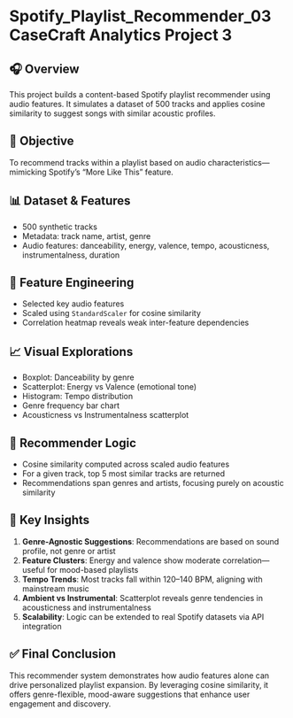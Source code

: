 # Spotify_Playlist_Recommender_03 CaseCraft Analytics Project 3

## 🎧 Overview  
This project builds a content-based Spotify playlist recommender using audio features. It simulates a dataset of 500 tracks and applies cosine similarity to suggest songs with similar acoustic profiles.

## 🎯 Objective  
To recommend tracks within a playlist based on audio characteristics—mimicking Spotify’s “More Like This” feature.

## 📊 Dataset & Features  
- 500 synthetic tracks  
- Metadata: track name, artist, genre  
- Audio features: danceability, energy, valence, tempo, acousticness, instrumentalness, duration  

## 🧪 Feature Engineering  
- Selected key audio features  
- Scaled using `StandardScaler` for cosine similarity  
- Correlation heatmap reveals weak inter-feature dependencies

## 📈 Visual Explorations  
- Boxplot: Danceability by genre  
- Scatterplot: Energy vs Valence (emotional tone)  
- Histogram: Tempo distribution  
- Genre frequency bar chart  
- Acousticness vs Instrumentalness scatterplot

## 🤖 Recommender Logic  
- Cosine similarity computed across scaled audio features  
- For a given track, top 5 most similar tracks are returned  
- Recommendations span genres and artists, focusing purely on acoustic similarity

## 🧠 Key Insights  
1. **Genre-Agnostic Suggestions**: Recommendations are based on sound profile, not genre or artist  
2. **Feature Clusters**: Energy and valence show moderate correlation—useful for mood-based playlists  
3. **Tempo Trends**: Most tracks fall within 120–140 BPM, aligning with mainstream music  
4. **Ambient vs Instrumental**: Scatterplot reveals genre tendencies in acousticness and instrumentalness  
5. **Scalability**: Logic can be extended to real Spotify datasets via API integration

## ✅ Final Conclusion  
This recommender system demonstrates how audio features alone can drive personalized playlist expansion. By leveraging cosine similarity, it offers genre-flexible, mood-aware suggestions that enhance user engagement and discovery.